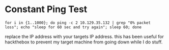 # Constant Ping Test

```
for i in {1..1000}; do ping -c 2 10.129.35.132 | grep "0% packet loss"; echo "sleep for 60 sec and try again"; sleep 60; done
```
replace the IP address with your targets IP address. this has been useful for hackthebox to prevent my target machine from going down while I do stuff. 
